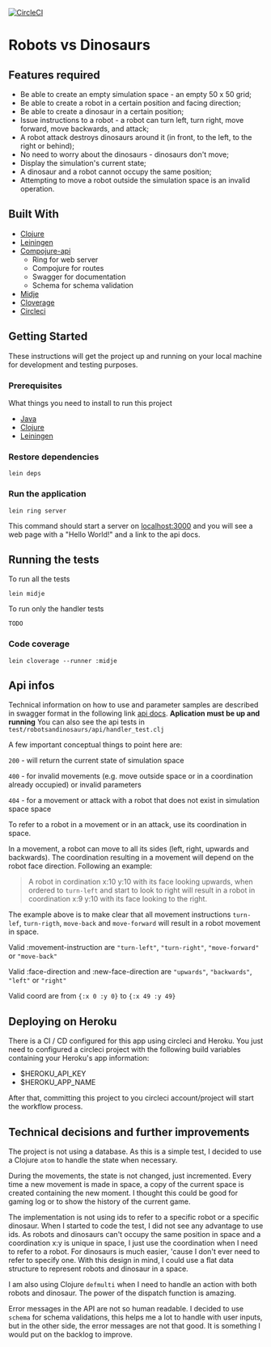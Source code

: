 [![CircleCI](https://circleci.com/gh/WennderSantos/robotsanddinosaurs/tree/master.svg?style=svg)](https://circleci.com/gh/WennderSantos/robotsanddinosaurs/tree/master)

# Robots vs Dinosaurs

## Features required

- Be able to create an empty simulation space - an empty 50 x 50 grid;
- Be able to create a robot in a certain position and facing direction;
- Be able to create a dinosaur in a certain position;
- Issue instructions to a robot - a robot can turn left, turn right, move forward, move backwards, and attack;
- A robot attack destroys dinosaurs around it (in front, to the left, to the right or behind);
- No need to worry about the dinosaurs - dinosaurs don't move;
- Display the simulation's current state;
- A dinosaur and a robot cannot occupy the same position;
- Attempting to move a robot outside the simulation space is an invalid operation.

## Built With

* [Clojure](https://clojure.org/)
* [Leiningen](https://leiningen.org/)
* [Compojure-api](https://github.com/metosin/compojure-api)
  * Ring for web server
  * Compojure for routes
  * Swagger for documentation
  * Schema for schema validation
* [Midje](https://github.com/marick/Midje)
* [Cloverage](https://github.com/cloverage/cloverage)
* [Circleci](https://circleci.com/)

## Getting Started

These instructions will get the project up and running on your local machine for development and testing purposes.

### Prerequisites

What things you need to install to run this project

* [Java](http://www.oracle.com/technetwork/pt/java/javase/downloads/jdk8-downloads-2133151.html)
* [Clojure](https://clojure.org/guides/getting_started)
* [Leiningen](https://leiningen.org/)

### Restore dependencies
```
lein deps
```

### Run the application

```
lein ring server
```
This command should start a server on [localhost:3000](http://localhost:3000) and you will see a web page with a "Hello World!" and a link to the api docs.

## Running the tests

To run all the tests
```
lein midje
```
To run only the handler tests
```
TODO
```
### Code coverage
```
lein cloverage --runner :midje
```

## Api infos

Technical information on how to use and parameter samples are described in swagger format in the following link [api docs](http://localhost:3000/api-docs/index.html). **Aplication must be up and running** You can also see the api tests in `test/robotsandinosaurs/api/handler_test.clj`

A few important conceptual things to point here are:

`200` - will return the current state of simulation space

`400` - for invalid movements (e.g. move outside space or in a coordination already occupied) or invalid parameters

`404` - for a movement or attack with a robot that does not exist in simulation space space

To refer to a robot in a movement or in an attack, use its coordination in space.

In a movement, a robot can move to all its sides (left, right, upwards and backwards). The coordination resulting in a movement will depend on the robot face direction. Following an example:

> A robot in cordination x:10 y:10 with its face looking upwards, when ordered to `turn-left` and start to look to right will result in a robot in coordination x:9 y:10 with its face looking to the right.

The example above is to make clear that all movement instructions `turn-lef`, `turn-rigth`, `move-back` and `move-forward` will result in a robot movement in space.

Valid :movement-instruction are `"turn-left"`, `"turn-right"`, `"move-forward"` or `"move-back"`

Valid :face-direction and :new-face-direction are `"upwards"`, `"backwards"`, `"left"` or `"right"`

Valid coord are from `{:x 0 :y 0}` to `{:x 49 :y 49}`

## Deploying on Heroku

There is a CI / CD configured for this app using circleci and Heroku. You just need to configured a circleci project with the following build variables containing your Heroku's app information:

* $HEROKU_API_KEY
* $HEROKU_APP_NAME

After that, committing this project to you circleci account/project will start the workflow process.

## Technical decisions and further improvements

The project is not using a database. As this is a simple test, I decided to use a Clojure `atom` to handle the state when necessary.

During the movements, the state is not changed, just incremented. Every time a new movement is made in space, a copy of the current space is created containing the new moment. I thought this could be good for gaming log or to show the history of the current game.

The implementation is not using ids to refer to a specific robot or a specific dinosaur. When I started to code the test, I did not see any advantage to use ids. As robots and dinosaurs can't occupy the same position in space and a coordination x:y is unique in space, I just use the coordination when I need to refer to a robot. For dinosaurs is much easier, 'cause I don't ever need to refer to specify one. With this design in mind, I could use a flat data structure to represent robots and dinosaur in a space.

I am also using Clojure `defmulti` when I need to handle an action with both robots and dinosaur. The power of the dispatch function is amazing.

Error messages in the API are not so human readable. I decided to use `schema` for schema validations, this helps me a lot to handle with user inputs, but in the other side, the error messages are not that good. It is something I would put on the backlog to improve.